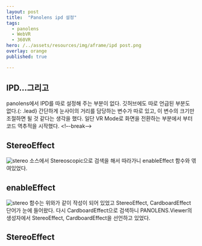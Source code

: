 ```yaml
---
layout: post
title:  "Panolens ipd 설정"
tags:
  - panolens
  - WebVR
  - 360VR
hero: /../assets/resources/img/aframe/ipd post.png
overlay: orange
published: true

---
```

## IPD...그리고
panolens에서 IPD를 따로 설정해 주는 부분이 없다. 깃허브에도 따로 언급된 부분도 없다.{: .lead} 간단하게 눈사이의 거리를 담당하는 변수가 따로 있고, 이 변수의 크기만 조절하면 될 것 같다는 생각을 했다. 일단 VR Mode로 화면을 전환하는 부분에서 부터 코드 역추적을 시작했다.
<!–-break-–>
## StereoEffect
<img src='/../assets/resources/img/aframe/stereo.png' alt='stereo'> 소스에서 Stereoscopic으로 검색을 해서 따라가니 enableEffect 함수와 엮여있었다. 

## enableEffect
<img src='/../assets/resources/img/aframe/enableEffect.png' alt='stereo'>
함수는 위와가 같이 작성이 되어 있었고 StereoEffect, CardboardEffect 단어가 눈에 들어왔다. 다시 CardboardEffect으로 검색하니 PANOLENS.Viewer의 생성자에서 StereoEffect, CardboardEffect을 선언하고 있었다.

## StereoEffect




